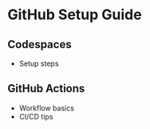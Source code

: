 # GitHub Setup Guide

## Codespaces
- Setup steps

## GitHub Actions
- Workflow basics
- CI/CD tips
